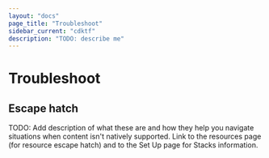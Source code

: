 ```yaml
---
layout: "docs"
page_title: "Troubleshoot"
sidebar_current: "cdktf"
description: "TODO: describe me"
---
```


# Troubleshoot

## Escape hatch

TODO: Add description of what these are and how they help you navigate situations when content isn't natively supported. Link to the resources page (for resource escape hatch) and to the Set Up page for Stacks information.
